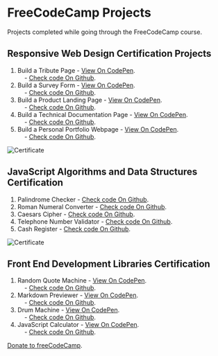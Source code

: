 # FreeCodeCamp Projects
Projects completed while going through the FreeCodeCamp course.

## Responsive Web Design Certification Projects
   1. Build a Tribute Page - [View On CodePen](https://codepen.io/santaeugeniaJ/full/abWdOXY). </br>
    &nbsp;&nbsp;&nbsp;&nbsp;- [Check code On Github](https://github.com/AitorSantaeugenia/freecodecamp-projects/tree/main/responsive-design-web-projects/project1).
   2. Build a Survey Form - [View On CodePen](https://codepen.io/santaeugeniaJ/full/MWmKpOR).</br>
    &nbsp;&nbsp;&nbsp;&nbsp;- [Check code On Github](https://github.com/AitorSantaeugenia/freecodecamp-projects/tree/main/responsive-design-web-projects/project2).
   3. Build a Product Landing Page - [View On CodePen](https://codepen.io/santaeugeniaJ/full/MWmKLRJ).</br>
    &nbsp;&nbsp;&nbsp;&nbsp;- [Check code On Github](https://github.com/AitorSantaeugenia/freecodecamp-projects/tree/main/responsive-design-web-projects/project3).
   4. Build a Technical Documentation Page - [View On CodePen](https://codepen.io/santaeugeniaJ/full/oNWBxrx).</br>
    &nbsp;&nbsp;&nbsp;&nbsp;- [Check code On Github](https://github.com/AitorSantaeugenia/freecodecamp-projects/tree/main/responsive-design-web-projects/project4).
   5. Build a Personal Portfolio Webpage - [View On CodePen](https://codepen.io/santaeugeniaJ/full/yLbgVqx).</br>
    &nbsp;&nbsp;&nbsp;&nbsp;- [Check code On Github](https://github.com/AitorSantaeugenia/freecodecamp-projects/tree/main/responsive-design-web-projects/project5).

   ![Certificate](https://user-images.githubusercontent.com/14861253/125516305-8458e0e0-75d4-4c47-8ea4-8d2cdda69898.png)

## JavaScript Algorithms and Data Structures Certification
   1. Palindrome Checker - [Check code On Github](https://github.com/AitorSantaeugenia/freecodecamp-projects/blob/main/javascript-algorithms-and-data-structure-projects/project_1/project1_palindrome_checker.js).
   2. Roman Numeral Converter - [Check code On Github](https://github.com/AitorSantaeugenia/freecodecamp-projects/blob/main/javascript-algorithms-and-data-structure-projects/project_2/project2_roman_numeral_converter.js).
   3. Caesars Cipher - [Check code On Github](https://github.com/AitorSantaeugenia/freecodecamp-projects/blob/main/javascript-algorithms-and-data-structure-projects/project_3/project3_caesars_cipher.js).
   4. Telephone Number Validator - [Check code On Github](https://github.com/AitorSantaeugenia/freecodecamp-projects/blob/main/javascript-algorithms-and-data-structure-projects/project_4/project4_telephone_number_validator.js).
   5. Cash Register - [Check code On Github](https://github.com/AitorSantaeugenia/freecodecamp-projects/blob/main/javascript-algorithms-and-data-structure-projects/project_5/project5_cash_register.js).

   ![Certificate](https://user-images.githubusercontent.com/14861253/138575264-e17444f2-d0ac-47ca-bba9-278e586ea376.png)

## Front End Development Libraries Certification
   1. Random Quote Machine - [View On CodePen](https://codepen.io/santaeugeniaJ/full/yLojZQg).</br>
   &nbsp;&nbsp;&nbsp;&nbsp;- [Check code On Github](https://github.com/AitorSantaeugenia/freecodecamp-projects/tree/main/front_end_development_libraries/project1_random_quote_machine).
   2. Markdown Previewer - [View On CodePen](https://codepen.io/santaeugeniaJ/full/dyzqOEJ).</br>
   &nbsp;&nbsp;&nbsp;&nbsp;- [Check code On Github](https://github.com/AitorSantaeugenia/freecodecamp-projects/tree/main/front_end_development_libraries/project2_markdown_previewer).
   3. Drum Machine - [View On CodePen](https://codepen.io/santaeugeniaJ/full/MWvzKYJ).</br>
   &nbsp;&nbsp;&nbsp;&nbsp;- [Check code On Github](https://github.com/AitorSantaeugenia/freecodecamp-projects/tree/main/front_end_development_libraries/project3_drum_machine).
   4. JavaScript Calculator - [View On CodePen](https://codepen.io/santaeugeniaJ/full/mdMaKme).</br>
   &nbsp;&nbsp;&nbsp;&nbsp;- [Check code On Github](https://github.com/AitorSantaeugenia/freecodecamp-projects/tree/main/front_end_development_libraries/project4_javascript_calculator).
   
   <!--
   5. 25 + 5 Clock - [Check code On Github](). -->

   [Donate to freeCodeCamp](https://donate.freecodecamp.org/).
   
